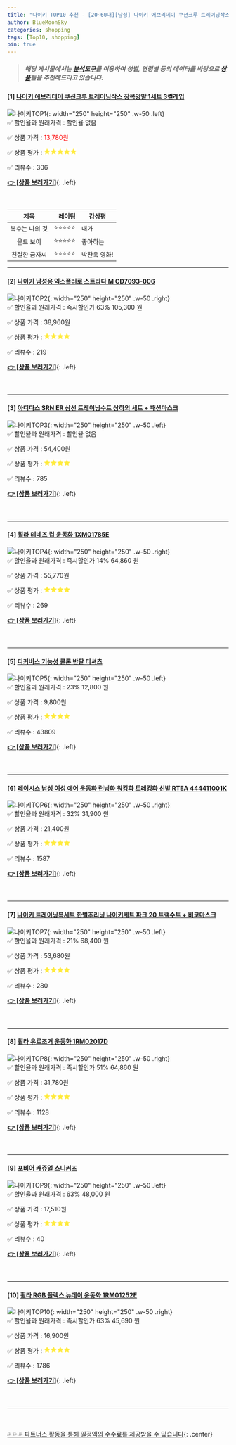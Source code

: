 ```yaml
---
title: "나이키 TOP10 추천 - [20~60대][남성] 나이키 에브리데이 쿠션크루 트레이닝삭스 장목양말 1세트 3켤레입"
author: BlueMoonSky
categories: shopping
tags: [Top10, shopping]
pin: true
---
```


> ##### 해당 게시물에서는 [**분석도구**](https://itemscout.io/)를 이용하여 **성별**, **연령별** 등의 데이터를 바탕으로 [**상품**](https://link.coupang.com/a/baae76)들을 추천해드리고 있습니다.

#### [1] [나이키 에브리데이 쿠션크루 트레이닝삭스 장목양말 1세트 3켤레입](https://link.coupang.com/re/AFFSDP?lptag=AF5964186&subid=bluemoonsky6999&pageKey=7215014495&traceid=V0-153&itemId=18268938647&vendorItemId=85415223700)
![나이키TOP1](https://thumbnail8.coupangcdn.com/thumbnails/remote/230x230ex/image/vendor_inventory/c783/23ce97349d9b31f4762afd62d957d8e5e6dbc5b360932aa65ef4d437f478.png){: width="250" height="250" .w-50 .left}
<br>
✅ 할인율과 원래가격 : 할인율 없음

✅ 상품 가격 : <span style="color:red"> 13,780원 </span>

✅ 상품 평가 : **<img class="star" width="15" alt="star" src="/assets/img/free-icon-star.png"><img class="star" width="15" alt="star" src="/assets/img/free-icon-star.png"><img class="star" width="15" alt="star" src="/assets/img/free-icon-star.png"><img class="star" width="15" alt="star" src="/assets/img/free-icon-star.png"><img class="star" width="15" alt="star" src="/assets/img/free-icon-star.png">**

✅ 리뷰수 : 306

[**👉  [상품 보러가기]**](https://link.coupang.com/re/AFFSDP?lptag=AF5964186&subid=bluemoonsky6999&pageKey=7215014495&traceid=V0-153&itemId=18268938647&vendorItemId=85415223700){: .left}
<br>
<br>
<br>

|**제목**|레이팅|감상평|
|:---:|---:|---|
|복수는 나의 것|⭐⭐⭐⭐⭐|내가|
|올드 보이|⭐⭐⭐⭐⭐|좋아하는|
|친절한 금자씨|⭐⭐⭐⭐⭐|박찬욱 영화!|

***

#### [2] [나이키 남성용 익스플러로 스트라다 M CD7093-006](https://link.coupang.com/re/AFFSDP?lptag=AF5964186&subid=bluemoonsky6999&pageKey=5244376446&traceid=V0-153&itemId=7415944890&vendorItemId=74706919675)
![나이키TOP2](https://thumbnail8.coupangcdn.com/thumbnails/remote/230x230ex/image/retail/images/10410368956932998-f1fd3f23-b827-4ecc-9938-d5486f822131.PNG){: width="250" height="250" .w-50 .right}
<br>
✅ 할인율과 원래가격 : 즉시할인가 63%  105,300   원

✅ 상품 가격 : 38,960원

✅ 상품 평가 : **<img class="star" width="15" alt="star" src="/assets/img/free-icon-star.png"><img class="star" width="15" alt="star" src="/assets/img/free-icon-star.png"><img class="star" width="15" alt="star" src="/assets/img/free-icon-star.png"><img class="star" width="15" alt="star" src="/assets/img/free-icon-star.png">**

✅ 리뷰수 : 219

[**👉  [상품 보러가기]**](https://link.coupang.com/re/AFFSDP?lptag=AF5964186&subid=bluemoonsky6999&pageKey=5244376446&traceid=V0-153&itemId=7415944890&vendorItemId=74706919675){: .left}
<br>
<br>
<br>

***

#### [3] [아디다스 SRN ER 삼선 트레이닝수트 상하의 세트 + 패션마스크](https://link.coupang.com/re/AFFSDP?lptag=AF5964186&subid=bluemoonsky6999&pageKey=6073828894&traceid=V0-153&itemId=11225675332&vendorItemId=78503055539)
![나이키TOP3](https://thumbnail10.coupangcdn.com/thumbnails/remote/230x230ex/image/vendor_inventory/8ea7/83c73a20214d96d607d0131c887fa2dd0e37c14c7bb42b346eba3a6ac8db.jpg){: width="250" height="250" .w-50 .left}
<br>
✅ 할인율과 원래가격 : 할인율 없음

✅ 상품 가격 : 54,400원

✅ 상품 평가 : **<img class="star" width="15" alt="star" src="/assets/img/free-icon-star.png"><img class="star" width="15" alt="star" src="/assets/img/free-icon-star.png"><img class="star" width="15" alt="star" src="/assets/img/free-icon-star.png"><img class="star" width="15" alt="star" src="/assets/img/free-icon-star.png">**

✅ 리뷰수 : 785

[**👉  [상품 보러가기]**](https://link.coupang.com/re/AFFSDP?lptag=AF5964186&subid=bluemoonsky6999&pageKey=6073828894&traceid=V0-153&itemId=11225675332&vendorItemId=78503055539){: .left}
<br>
<br>
<br>

***

#### [4] [휠라 테네즈 컵 운동화 1XM01785E](https://link.coupang.com/re/AFFSDP?lptag=AF5964186&subid=bluemoonsky6999&pageKey=6626249348&traceid=V0-153&itemId=15086939099&vendorItemId=82309073954)
![나이키TOP4](https://thumbnail6.coupangcdn.com/thumbnails/remote/230x230ex/image/retail/images/5803692832638729-bb8b6faa-f178-4f35-beb8-1f40cb8d8c54.JPG){: width="250" height="250" .w-50 .right}
<br>
✅ 할인율과 원래가격 : 즉시할인가 14%  64,860   원

✅ 상품 가격 : 55,770원

✅ 상품 평가 : **<img class="star" width="15" alt="star" src="/assets/img/free-icon-star.png"><img class="star" width="15" alt="star" src="/assets/img/free-icon-star.png"><img class="star" width="15" alt="star" src="/assets/img/free-icon-star.png"><img class="star" width="15" alt="star" src="/assets/img/free-icon-star.png">**

✅ 리뷰수 : 269

[**👉  [상품 보러가기]**](https://link.coupang.com/re/AFFSDP?lptag=AF5964186&subid=bluemoonsky6999&pageKey=6626249348&traceid=V0-153&itemId=15086939099&vendorItemId=82309073954){: .left}
<br>
<br>
<br>

***

#### [5] [디커버스 기능성 쿨론 반팔 티셔츠](https://link.coupang.com/re/AFFSDP?lptag=AF5964186&subid=bluemoonsky6999&pageKey=4947678567&traceid=V0-153&itemId=6530107389&vendorItemId=4709375105)
![나이키TOP5](https://thumbnail7.coupangcdn.com/thumbnails/remote/230x230ex/image/vendor_inventory/15ca/99d8e8d208d0914ad0d10972a37cbd5b4babbe0a278eba5b8c0f480c5b8d.jpg){: width="250" height="250" .w-50 .left}
<br>
✅ 할인율과 원래가격 : 23%  12,800   원

✅ 상품 가격 : 9,800원

✅ 상품 평가 : **<img class="star" width="15" alt="star" src="/assets/img/free-icon-star.png"><img class="star" width="15" alt="star" src="/assets/img/free-icon-star.png"><img class="star" width="15" alt="star" src="/assets/img/free-icon-star.png"><img class="star" width="15" alt="star" src="/assets/img/free-icon-star.png">**

✅ 리뷰수 : 43809

[**👉  [상품 보러가기]**](https://link.coupang.com/re/AFFSDP?lptag=AF5964186&subid=bluemoonsky6999&pageKey=4947678567&traceid=V0-153&itemId=6530107389&vendorItemId=4709375105){: .left}
<br>
<br>
<br>

***

#### [6] [레이시스 남성 여성 에어 운동화 런닝화 워킹화 트레킹화 신발 RTEA 444411001K](https://link.coupang.com/re/AFFSDP?lptag=AF5964186&subid=bluemoonsky6999&pageKey=5625691944&traceid=V0-153&itemId=9133821605&vendorItemId=76419821248)
![나이키TOP6](https://thumbnail10.coupangcdn.com/thumbnails/remote/230x230ex/image/vendor_inventory/11b6/def5a202423353d7f7279997b979e39dace95bc0be03925d734baf960635.jpg){: width="250" height="250" .w-50 .right}
<br>
✅ 할인율과 원래가격 : 32%  31,900   원

✅ 상품 가격 : 21,400원

✅ 상품 평가 : **<img class="star" width="15" alt="star" src="/assets/img/free-icon-star.png"><img class="star" width="15" alt="star" src="/assets/img/free-icon-star.png"><img class="star" width="15" alt="star" src="/assets/img/free-icon-star.png"><img class="star" width="15" alt="star" src="/assets/img/free-icon-star.png">**

✅ 리뷰수 : 1587

[**👉  [상품 보러가기]**](https://link.coupang.com/re/AFFSDP?lptag=AF5964186&subid=bluemoonsky6999&pageKey=5625691944&traceid=V0-153&itemId=9133821605&vendorItemId=76419821248){: .left}
<br>
<br>
<br>

***

#### [7] [나이키 트레이닝복세트 한벌추리닝 나이키세트 파크 20 트랙수트 + 비코마스크](https://link.coupang.com/re/AFFSDP?lptag=AF5964186&subid=bluemoonsky6999&pageKey=6065272130&traceid=V0-153&itemId=11171883518&vendorItemId=78449890732)
![나이키TOP7](https://thumbnail9.coupangcdn.com/thumbnails/remote/230x230ex/image/vendor_inventory/ab9e/a2b7bd65e99aef74e8d204747e9cbccba12ea11dad38386ebec94112cb69.jpg){: width="250" height="250" .w-50 .left}
<br>
✅ 할인율과 원래가격 : 21%  68,400   원

✅ 상품 가격 : 53,680원

✅ 상품 평가 : **<img class="star" width="15" alt="star" src="/assets/img/free-icon-star.png"><img class="star" width="15" alt="star" src="/assets/img/free-icon-star.png"><img class="star" width="15" alt="star" src="/assets/img/free-icon-star.png"><img class="star" width="15" alt="star" src="/assets/img/free-icon-star.png">**

✅ 리뷰수 : 280

[**👉  [상품 보러가기]**](https://link.coupang.com/re/AFFSDP?lptag=AF5964186&subid=bluemoonsky6999&pageKey=6065272130&traceid=V0-153&itemId=11171883518&vendorItemId=78449890732){: .left}
<br>
<br>
<br>

***

#### [8] [휠라 유로조거 운동화 1RM02017D](https://link.coupang.com/re/AFFSDP?lptag=AF5964186&subid=bluemoonsky6999&pageKey=6143508817&traceid=V0-153&itemId=11804427898&vendorItemId=79077980893)
![나이키TOP8](https://thumbnail7.coupangcdn.com/thumbnails/remote/230x230ex/image/retail/images/622559531158233-af60ba09-d421-4c78-a9a3-0d5d8a687f61.jpg){: width="250" height="250" .w-50 .right}
<br>
✅ 할인율과 원래가격 : 즉시할인가 51%  64,860   원

✅ 상품 가격 : 31,780원

✅ 상품 평가 : **<img class="star" width="15" alt="star" src="/assets/img/free-icon-star.png"><img class="star" width="15" alt="star" src="/assets/img/free-icon-star.png"><img class="star" width="15" alt="star" src="/assets/img/free-icon-star.png"><img class="star" width="15" alt="star" src="/assets/img/free-icon-star.png">**

✅ 리뷰수 : 1128

[**👉  [상품 보러가기]**](https://link.coupang.com/re/AFFSDP?lptag=AF5964186&subid=bluemoonsky6999&pageKey=6143508817&traceid=V0-153&itemId=11804427898&vendorItemId=79077980893){: .left}
<br>
<br>
<br>

***

#### [9] [포비어 캐쥬얼 스니커즈](https://link.coupang.com/re/AFFSDP?lptag=AF5964186&subid=bluemoonsky6999&pageKey=7360978485&traceid=V0-153&itemId=18964725210&vendorItemId=86090535132)
![나이키TOP9](https://thumbnail7.coupangcdn.com/thumbnails/remote/230x230ex/image/vendor_inventory/7ed7/e41da035588893ba8a20424640a8005810be8099930c33d85d7c619e4f38.png){: width="250" height="250" .w-50 .left}
<br>
✅ 할인율과 원래가격 : 63%  48,000   원

✅ 상품 가격 : 17,510원

✅ 상품 평가 : **<img class="star" width="15" alt="star" src="/assets/img/free-icon-star.png"><img class="star" width="15" alt="star" src="/assets/img/free-icon-star.png"><img class="star" width="15" alt="star" src="/assets/img/free-icon-star.png"><img class="star" width="15" alt="star" src="/assets/img/free-icon-star.png">**

✅ 리뷰수 : 40

[**👉  [상품 보러가기]**](https://link.coupang.com/re/AFFSDP?lptag=AF5964186&subid=bluemoonsky6999&pageKey=7360978485&traceid=V0-153&itemId=18964725210&vendorItemId=86090535132){: .left}
<br>
<br>
<br>

***

#### [10] [휠라 RGB 플렉스 뉴데이 운동화 1RM01252E](https://link.coupang.com/re/AFFSDP?lptag=AF5964186&subid=bluemoonsky6999&pageKey=6329093492&traceid=V0-153&itemId=13227162864&vendorItemId=80485326277)
![나이키TOP10](https://thumbnail7.coupangcdn.com/thumbnails/remote/230x230ex/image/rs_quotation_api/ibokmd02/56a00639fac14cf099d77a407666b0a3.jpg){: width="250" height="250" .w-50 .right}
<br>
✅ 할인율과 원래가격 : 즉시할인가 63%  45,690   원

✅ 상품 가격 : 16,900원

✅ 상품 평가 : **<img class="star" width="15" alt="star" src="/assets/img/free-icon-star.png"><img class="star" width="15" alt="star" src="/assets/img/free-icon-star.png"><img class="star" width="15" alt="star" src="/assets/img/free-icon-star.png"><img class="star" width="15" alt="star" src="/assets/img/free-icon-star.png">**

✅ 리뷰수 : 1786

[**👉  [상품 보러가기]**](https://link.coupang.com/re/AFFSDP?lptag=AF5964186&subid=bluemoonsky6999&pageKey=6329093492&traceid=V0-153&itemId=13227162864&vendorItemId=80485326277){: .left}
<br>
<br>
<br>

***
<br><br>[💦 💦 💦 파트너스 활동을 통해 일정액의 수수료를 제공받을 수 있습니다](https://link.coupang.com/a/baae76){: .center}